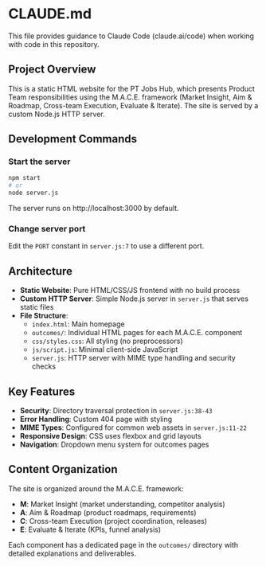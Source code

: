 # CLAUDE.md

This file provides guidance to Claude Code (claude.ai/code) when working with code in this repository.

## Project Overview

This is a static HTML website for the PT Jobs Hub, which presents Product Team responsibilities using the M.A.C.E. framework (Market Insight, Aim & Roadmap, Cross-team Execution, Evaluate & Iterate). The site is served by a custom Node.js HTTP server.

## Development Commands

### Start the server
```bash
npm start
# or
node server.js
```

The server runs on http://localhost:3000 by default.

### Change server port
Edit the `PORT` constant in `server.js:7` to use a different port.

## Architecture

- **Static Website**: Pure HTML/CSS/JS frontend with no build process
- **Custom HTTP Server**: Simple Node.js server in `server.js` that serves static files
- **File Structure**:
  - `index.html`: Main homepage
  - `outcomes/`: Individual HTML pages for each M.A.C.E. component
  - `css/styles.css`: All styling (no preprocessors)
  - `js/script.js`: Minimal client-side JavaScript
  - `server.js`: HTTP server with MIME type handling and security checks

## Key Features

- **Security**: Directory traversal protection in `server.js:38-43`
- **Error Handling**: Custom 404 page with styling
- **MIME Types**: Configured for common web assets in `server.js:11-22`
- **Responsive Design**: CSS uses flexbox and grid layouts
- **Navigation**: Dropdown menu system for outcomes pages

## Content Organization

The site is organized around the M.A.C.E. framework:
- **M**: Market Insight (market understanding, competitor analysis)
- **A**: Aim & Roadmap (product roadmaps, requirements)
- **C**: Cross-team Execution (project coordination, releases)
- **E**: Evaluate & Iterate (KPIs, funnel analysis)

Each component has a dedicated page in the `outcomes/` directory with detailed explanations and deliverables.
